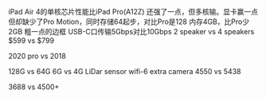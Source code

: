 iPad Air 4的单核芯片性能比iPad Pro(A12Z) 还强了一点，但多核输。显卡赢一点
但却缺少了Pro Motion，同时存储64起步，对比Pro是128
内存4GB，比Pro少2GB
粗一点的边框
USB-C口传输5Gbps对比10Gbps
2 speaker vs 4 speakers
$599 vs $799

2020 pro vs 2018

128G vs 64G
6G vs 4G
LiDar sensor
wifi-6
extra camera
4550 vs 5438

3688 vs 4500+